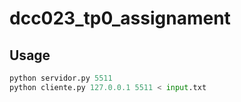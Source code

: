 # dcc023_tp0_assignament

## Usage
```python
python servidor.py 5511
python cliente.py 127.0.0.1 5511 < input.txt
```